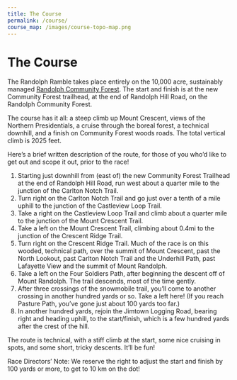 ```yaml
---
title: The Course
permalink: /course/
course_map: /images/course-topo-map.png
---
```


# The Course

The Randolph Ramble takes place entirely on the 10,000 acre, sustainably managed [Randolph Community Forest](http://Randolphforest.org). The start and finish is at the new Community Forest trailhead, at the end of Randolph Hill Road, on the Randolph Community Forest.

The course has it all: a steep climb up Mount Crescent, views of the Northern Presidentials, a cruise through the boreal forest, a technical downhill, and a finish on Community Forest woods roads. The total vertical climb is 2025 feet.

Here’s a brief written description of the route, for those of you who’d like to get out and scope it out, prior to the race!

1.  Starting just downhill from (east of) the new Community Forest Trailhead at the end of Randolph Hill Road, run west about a quarter mile to the junction of the Carlton Notch Trail.
2.  Turn right on the Carlton Notch Trail and go just over a tenth of a mile uphill to the junction of the Castleview Loop Trail.
3.  Take a right on the Castleview Loop Trail and climb about a quarter mile to the junction of the Mount Crescent Trail.
4.  Take a left on the Mount Crescent Trail, climbing about 0.4mi to the junction of the Crescent Ridge Trail.
5.  Turn right on the Crescent Ridge Trail. Much of the race is on this wooded, technical path, over the summit of Mount Crescent, past the North Lookout, past Carlton Notch Trail and the Underhill Path, past Lafayette View and the summit of Mount Randolph.
6.  Take a left on the Four Soldiers Path, after beginning the descent off of Mount Randolph. The trail descends, most of the time gently.
7.  After three crossings of the snowmobile trail, you’ll come to another crossing in another hundred yards or so. Take a left here! (If you reach Pasture Path, you’ve gone just about 100 yards too far.)
8.  In another hundred yards, rejoin the Jimtown Logging Road, bearing right and heading uphill, to the start/finish, which is a few hundred yards after the crest of the hill.

The route is technical, with a stiff climb at the start, some nice cruising in spots, and some short, tricky descents. It’ll be fun!

Race Directors’ Note: We reserve the right to adjust the start and finish by 100 yards or more, to get to 10 km on the dot!

